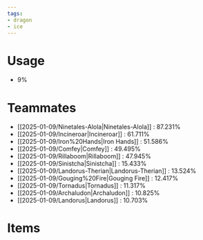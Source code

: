 ```yaml
---
tags:
- dragon
- ice
---
```

# Usage
- 9%
# Teammates
- [[2025-01-09/Ninetales-Alola|Ninetales-Alola]] : 87.231%
- [[2025-01-09/Incineroar|Incineroar]] : 61.711%
- [[2025-01-09/Iron%20Hands|Iron Hands]] : 51.586%
- [[2025-01-09/Comfey|Comfey]] : 49.495%
- [[2025-01-09/Rillaboom|Rillaboom]] : 47.945%
- [[2025-01-09/Sinistcha|Sinistcha]] : 15.433%
- [[2025-01-09/Landorus-Therian|Landorus-Therian]] : 13.524%
- [[2025-01-09/Gouging%20Fire|Gouging Fire]] : 12.417%
- [[2025-01-09/Tornadus|Tornadus]] : 11.317%
- [[2025-01-09/Archaludon|Archaludon]] : 10.825%
- [[2025-01-09/Landorus|Landorus]] : 10.703%
# Items